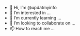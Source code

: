 - 👋 Hi, I’m @updatmyinfo
- 👀 I’m interested in ...
- 🌱 I’m currently learning ...
- 💞️ I’m looking to collaborate on ...
- 📫 How to reach me ...

<!---
updatmyinfo/updatmyinfo is a ✨ special ✨ repository because its `README.md` (this file) appears on your GitHub profile.
You can click the Preview link to take a look at your changes.
--->
